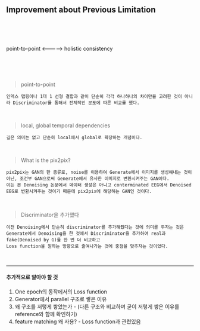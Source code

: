 ## Improvement about Previous Limitation

<br>
<br>
<br>

point-to-point  <----->  holistic consistency

<br>
<br>
<br>

> point-to-point

```
인덱스 맵핑이나 1대 1 선형 결합과 같이 단순히 각각 하나하나의 차이만을 고려한 것이 아니라 Discriminator를 통해서 전체적인 분포에 따른 비교를 했다.
```

<br>

> local, global temporal dependencies

```
깊은 의미는 없고 단순히 local에서 global로 확장하는 개념이다.
```

<br>

> What is the pix2pix?

```
pix2pix는 GAN의 한 종류로, noise를 이용하여 Generate에서 이미지를 생성해내는 것이 아닌, 조건부 GAN으로써 Generate에서 유사한 이미지로 변환시켜주는 GAN이다.
이는 본 Denoising 논문에서 데이터 생성은 아니고 conterminated EEG에서 Denoised EEG로 변환시켜주는 것이기 때문에 pix2pix에 해당하는 GAN인 것이다.
```

<br>

> Discriminator을 추가했다

```
이전 Denoising에서 단순히 discriminator를 추가해줬다는 것에 의미를 두자는 것은
Generate에서 Denoising을 한 것에서 Discriminator을 추가하여 real과 fake(Denoised by G)를 한 번 더 비교하고
Loss function을 원하는 방향으로 줄여나가는 것에 중점을 맞추자는 것이었다.
```

<br>

---

#### 추가적으로 알아야 할 것

1. One epoch의 동작에서의 Loss function
2. Generator에서 parallel 구조로 쌓은 이유
3. 왜 구조를 저렇게 쌓았는가 - (다른 구조와 비교하며 굳이 저렇게 쌓은 이유를 reference와 함께 확인하기)
4. feature matching 왜 사용? - Loss function과 관련있음
